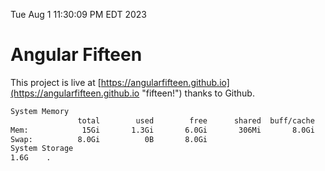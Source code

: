 Tue Aug  1 11:30:09 PM EDT 2023

# Angular Fifteen


This project is live at [https://angularfifteen.github.io](https://angularfifteen.github.io "fifteen!") thanks to Github.

```bash
System Memory
               total        used        free      shared  buff/cache   available
Mem:            15Gi       1.3Gi       6.0Gi       306Mi       8.0Gi        13Gi
Swap:          8.0Gi          0B       8.0Gi
System Storage
1.6G	.
